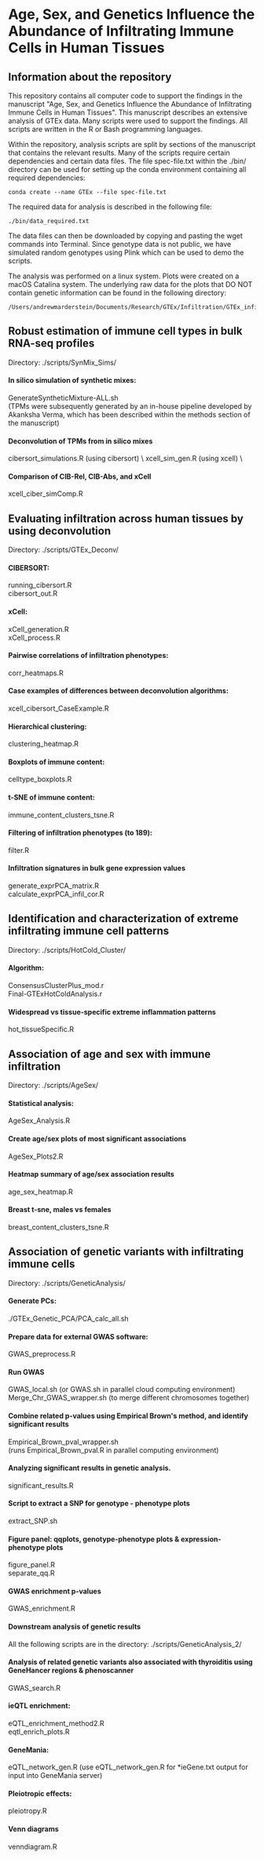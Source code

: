 # Age, Sex, and Genetics Influence the Abundance of Infiltrating Immune Cells in Human Tissues

## Information about the repository

This repository contains all computer code to support the findings in the manuscript "Age, Sex, and Genetics Influence the Abundance of Infiltrating Immune Cells in Human Tissues". This manuscript describes an extensive analysis of GTEx data. Many scripts were used to support the findings. All scripts are written in the R or Bash programming languages. 

Within the repository, analysis scripts are split by sections of the manuscript that contains the relevant results. Many of the scripts require certain dependencies and certain data files. The file spec-file.txt within the ./bin/ directory can be used for setting up the conda environment containing all required dependencies:

```
conda create --name GTEx --file spec-file.txt
```

The required data for analysis is described in the following file:

```
./bin/data_required.txt
```

The data files can then be downloaded by copying and pasting the wget commands into Terminal. Since genotype data is not public, we have simulated random genotypes using Plink which can be used to demo	the scripts.

The analysis was performed on a linux system. Plots were created on a macOS Catalina system. The underlying raw data for the plots that DO NOT contain genetic information can be found in the following directory:

```
/Users/andrewmarderstein/Documents/Research/GTEx/Infiltration/GTEx_infil/plot_data
```


## Robust estimation of immune cell types in bulk RNA-seq profiles
Directory: ./scripts/SynMix_Sims/


#### In silico simulation of synthetic mixes:
GenerateSyntheticMixture-ALL.sh \
(TPMs were subsequently generated by an in-house pipeline developed by Akanksha Verma, which has been described within the methods section of the manuscript)

#### Deconvolution of TPMs from in silico mixes
cibersort_simulations.R (using cibersort) \ 
xcell_sim_gen.R (using xcell) \

#### Comparison of CIB-Rel, CIB-Abs, and xCell
xcell_ciber_simComp.R



## Evaluating infiltration across human tissues by using deconvolution
Directory: ./scripts/GTEx_Deconv/


#### CIBERSORT: 
running_cibersort.R \
cibersort_out.R

#### xCell: 
xCell_generation.R \
xCell_process.R

#### Pairwise correlations of infiltration phenotypes:
corr_heatmaps.R

#### Case examples of differences between deconvolution algorithms:
xcell_cibersort_CaseExample.R

#### Hierarchical clustering:
clustering_heatmap.R

#### Boxplots of immune content:
celltype_boxplots.R

#### t-SNE of immune content:
immune_content_clusters_tsne.R

#### Filtering of infiltration phenotypes (to 189):
filter.R

#### Infiltration signatures in bulk gene expression values
generate_exprPCA_matrix.R \
calculate_exprPCA_infil_cor.R



## Identification and characterization of extreme infiltrating immune cell patterns
Directory: ./scripts/HotCold_Cluster/


#### Algorithm:
ConsensusClusterPlus_mod.r \
Final-GTExHotColdAnalysis.r

#### Widespread vs tissue-specific extreme inflammation patterns
hot_tissueSpecific.R



## Association of age and sex with immune infiltration
Directory: ./scripts/AgeSex/

#### Statistical analysis:
AgeSex_Analysis.R

#### Create age/sex plots of most significant associations 
AgeSex_Plots2.R

#### Heatmap summary of age/sex association results 
age_sex_heatmap.R

#### Breast t-sne, males vs females 
breast_content_clusters_tsne.R


## Association of genetic variants with infiltrating immune cells
Directory: ./scripts/GeneticAnalysis/


#### Generate PCs:
./GTEx_Genetic_PCA/PCA_calc_all.sh

#### Prepare data for external GWAS software:
GWAS_preprocess.R

#### Run GWAS
GWAS_local.sh (or GWAS.sh in parallel cloud computing environment) \
Merge_Chr_GWAS_wrapper.sh (to merge different chromosomes together)

#### Combine related p-values using Empirical Brown's method, and identify significant results
Empirical_Brown_pval_wrapper.sh \
(runs Empirical_Brown_pval.R in parallel computing environment)

#### Analyzing significant results in genetic analysis.
significant_results.R

#### Script to extract a SNP for genotype - phenotype plots
extract_SNP.sh

#### Figure panel: qqplots, genotype-phenotype plots & expression-phenotype plots
figure_panel.R \
separate_qq.R

#### GWAS enrichment p-values
GWAS_enrichment.R


#### Downstream analysis of genetic results
All the following scripts are in the directory: ./scripts/GeneticAnalysis_2/

#### Analysis of related genetic variants also associated with thyroiditis using GeneHancer regions & phenoscanner
GWAS_search.R

#### ieQTL enrichment:
eQTL_enrichment_method2.R \
eqtl_enrich_plots.R

#### GeneMania:
eQTL_network_gen.R (use eQTL_network_gen.R for *ieGene.txt output for input into GeneMania server)

#### Pleiotropic effects:
pleiotropy.R

#### Venn diagrams
venndiagram.R


